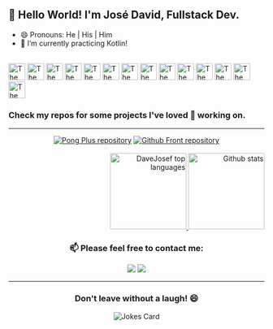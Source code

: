 ## 👋 Hello World! I'm José David, Fullstack Dev.

- 😄 Pronouns: He | His | Him
- 🌱 I’m currently practicing Kotlin! 
          
<br />
<div align="left">
  <a href="https://developer.mozilla.org/en-US/docs/Web/HTML" target="_blank"><img width="33" src="https://cdn.jsdelivr.net/gh/devicons/devicon/icons/html5/html5-plain.svg" alt="The HTML language" /></a>
  <a href="https://developer.mozilla.org/en-US/docs/Web/CSS" target="_blank"><img width="33" src="https://cdn.jsdelivr.net/gh/devicons/devicon/icons/css3/css3-plain.svg" alt="The CSS language" /></a>
  <a href="https://developer.mozilla.org/en-US/docs/Web/JavaScript" target="_blank"><img width="33" src="https://cdn.jsdelivr.net/gh/devicons/devicon/icons/javascript/javascript-plain.svg" alt="The JavaScript language" /></a>
  <a href="https://nodejs.org/en" target="_blank"><img width="33" src="https://cdn.jsdelivr.net/gh/devicons/devicon/icons/nodejs/nodejs-plain.svg" alt="The NodeJS environment" /></a>
  <a href="https://jestjs.io/" target="_blank"><img width="33" src="https://cdn.jsdelivr.net/gh/devicons/devicon/icons/jest/jest-plain.svg" alt="The JestJS framework" /></a>
  <a href="https://git-scm.com/" target="_blank"><img width="33" src="https://cdn.jsdelivr.net/gh/devicons/devicon/icons/git/git-original.svg" alt="The Git version control system" /></a>
  <a href="https://www.java.com/download/help/whatis_java.html" target="_blank"><img width="33" src="https://cdn.jsdelivr.net/gh/devicons/devicon/icons/java/java-plain.svg" alt="The Java language" /></a>
  <a href="https://www.postgresql.org/" target="_blank"><img width="33" src="https://cdn.jsdelivr.net/gh/devicons/devicon/icons/postgresql/postgresql-plain.svg" alt="The PostgreSQL database" /></a>
  <a href="https://www.mongodb.com/" target="_blank"><img width="33" src="https://cdn.jsdelivr.net/gh/devicons/devicon/icons/mongodb/mongodb-plain.svg" alt="The MongoDB database" /></a>
  <a href="https://www.mysql.com/" target="_blank"><img width="33" src="https://cdn.jsdelivr.net/gh/devicons/devicon/icons/mysql/mysql-original.svg" alt="The Mysql database" /></a>
  <a href="https://kotlinlang.org" target="_blank"><img width="33" src="https://cdn.jsdelivr.net/gh/devicons/devicon/icons/kotlin/kotlin-original.svg" alt="The Kotlin Language" /></a>
  <a href="https://docker.com" target="_blank"><img width="33" src="https://cdn.jsdelivr.net/gh/devicons/devicon/icons/docker/docker-plain-wordmark.svg" alt="The Docker Containerization System" /></a>
  <a href="https://react.com" target="_blank"><img width="33" src="https://cdn.jsdelivr.net/gh/devicons/devicon/icons/react/react-original.svg" alt="The React framework" /></a>
  <a href="https://angular.com" target="_blank"><img width="33" src="https://cdn.jsdelivr.net/gh/devicons/devicon/icons/angularjs/angularjs-original.svg" alt="The Angular framework" /></a>
</div>


### Check my repos for some projects I've loved 💓 working on.

<hr></hr>
<div align="center">
    <a href="https://github.com/DaveJosef/Desafio-Javascript-Dio-TQI-Bootcamp" target="_blank"><img src="https://github-readme-stats.vercel.app/api/pin/?username=davejosef&repo=Desafio-JavaScript-Dio-TQI-Bootcamp&theme=github_dark" alt="Pong Plus repository" /></a>
    <a href="https://github.com/DaveJosef/Desafio-ReactJS-Dio-TQI-Bootcamp" target="_blank"><img src="https://github-readme-stats.vercel.app/api/pin/?username=davejosef&repo=Desafio-ReactJS-Dio-TQI-Bootcamp&theme=github_dark" alt="Github Front repository" /></a>
</div>
  
  <br />
  
<div align="right">

<a href="https://github.com/DaveJosef" >

<img height="150em" src="https://github-readme-stats.vercel.app/api/top-langs/?username=DaveJosef&layout=compact&show_icons=true&theme=radical" alt="DaveJosef top languages" />

<img height="150em"  src="https://github-readme-stats.vercel.app/api?username=DaveJosef&theme=nightowl&show_icons=true&count_private=true&hide=stars" alt="Github stats" />

</a>

</div>


<div align="center">

### 📫 Please feel free to contact me:
[<img src="https://img.shields.io/badge/linkedin-%230077B5.svg?&style=for-the-badge&logo=linkedin&logoColor=white&link=https://www.linkedin.com/in/jos%C3%A9-david-de-oliveira-sousa-99bba4125/">](https://www.linkedin.com/in/jos%C3%A9-david-de-oliveira-sousa-99bba4125/)
[<img src = "https://img.shields.io/badge/gmail-%23E4405F.svg?&style=for-the-badge&logo=gmail&logoColor=white&link=mailto:josedaaaaavid@gmail.com">](mailto:josedaaaaavid@gmail.com)

</div>

<hr></hr>
<div align="center">

### Don't leave without a laugh! 😄
![Jokes Card](https://readme-jokes.vercel.app/api)

</div>

<!--
**DaveJosef/DaveJosef** is a ✨ _special_ ✨ repository because its `README.md` (this file) appears on your GitHub profile.

Here are some ideas to get you started:

- 🔭 I’m currently working on ...
- 🌱 I’m currently learning ...
- 👯 I’m looking to collaborate on ...
- 🤔 I’m looking for help with ...
- 💬 Ask me about ...
- 📫 How to reach me: ...
- 😄 Pronouns: ...
- ⚡ Fun fact: ...
-->

<!-- TODO: languages and skills -->
